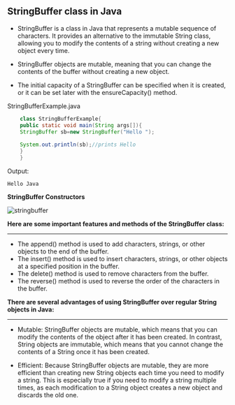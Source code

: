 ## StringBuffer class in Java

- StringBuffer is a class in Java that represents a mutable sequence of characters. It provides an alternative to the immutable String class, allowing you to modify the contents of a string without creating a new object every time.

- StringBuffer objects are mutable, meaning that you can change the contents of the buffer without creating a new object.
- The initial capacity of a StringBuffer can be specified when it is created, or it can be set later with the ensureCapacity() method.

StringBufferExample.java
~~~java
    class StringBufferExample{  
    public static void main(String args[]){  
    StringBuffer sb=new StringBuffer("Hello ");  
    
    System.out.println(sb);//prints Hello 
    }  
    }  
~~~
Output:
~~~
Hello Java
~~~
**StringBuffer Constructors**


![stringbuffer](https://github.com/connectaman/Java_Notes_and_Programs/assets/124034778/4014d0b7-5424-41b9-bb66-b8eddebef19d)

**Here are some important features and methods of the StringBuffer class:**

---

- The append() method is used to add characters, strings, or other objects to the end of the buffer.
- The insert() method is used to insert characters, strings, or other objects at a specified position in the buffer.
- The delete() method is used to remove characters from the buffer.
- The reverse() method is used to reverse the order of the characters in the buffer.

**There are several advantages of using StringBuffer over regular String objects in Java:**

---

- Mutable: StringBuffer objects are mutable, which means that you can modify the contents of the object after it has been created. In contrast, String objects are immutable, which means that you cannot change the contents of a String once it has been created.
  
- Efficient: Because StringBuffer objects are mutable, they are more efficient than creating new String objects each time you need to modify a string. This is especially true if you need to modify a string multiple times, as each modification to a String object creates a new object and discards the old one.
